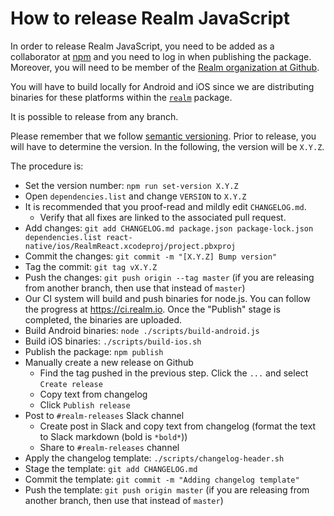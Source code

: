 # How to release Realm JavaScript

In order to release Realm JavaScript, you need to be added as a collaborator at [npm](https://npmjs.com) and you need to log in when publishing the package. Moreover, you will need to be member of the [Realm organization at Github](https://github.com/realm).

You will have to build locally for Android and iOS since we are distributing binaries for these platforms within the [`realm`](https://www.npmjs.com/package/realm) package.

It is possible to release from any branch.

Please remember that we follow [semantic versioning](https://semver.org/). Prior to release, you will have to determine the version. In the following, the version will be `X.Y.Z`.

The procedure is:

- Set the version number: `npm run set-version X.Y.Z`
- Open `dependencies.list` and change `VERSION` to `X.Y.Z`
- It is recommended that you proof-read and mildly edit `CHANGELOG.md`.
  - Verify that all fixes are linked to the associated pull request.
- Add changes: `git add CHANGELOG.md package.json package-lock.json dependencies.list react-native/ios/RealmReact.xcodeproj/project.pbxproj`
- Commit the changes: `git commit -m "[X.Y.Z] Bump version"`
- Tag the commit: `git tag vX.Y.Z`
- Push the changes: `git push origin --tag master` (if you are releasing from another branch, then use that instead of `master`)
- Our CI system will build and push binaries for node.js. You can follow the progress at https://ci.realm.io. Once the "Publish" stage is completed, the binaries are uploaded.
- Build Android binaries: `node ./scripts/build-android.js`
- Build iOS binaries: `./scripts/build-ios.sh`
- Publish the package: `npm publish`
- Manually create a new release on Github
  - Find the tag pushed in the previous step.  Click the `...` and select `Create release`
  - Copy text from changelog
  - Click `Publish release` 
- Post to `#realm-releases` Slack channel
  - Create post in Slack and copy text from changelog (format the text to Slack markdown (bold is `*bold*`))
  - Share to `#realm-releases` channel
- Apply the changelog template: `./scripts/changelog-header.sh`
- Stage the template: `git add CHANGELOG.md`
- Commit the template: `git commit -m "Adding changelog template"`
- Push the template: `git push origin master` (if you are releasing from another branch, then use that instead of `master`)
